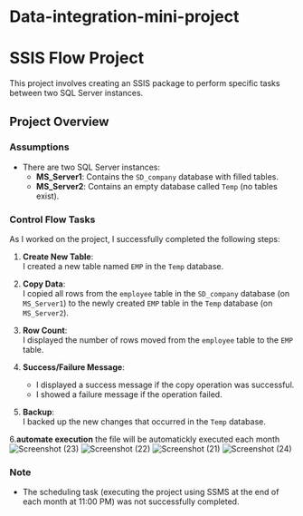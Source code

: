 # Data-integration-mini-project
# SSIS Flow Project

This project involves creating an SSIS package to perform specific tasks between two SQL Server instances.

## Project Overview

### Assumptions
- There are two SQL Server instances:
  - **MS_Server1**: Contains the `SD_company` database with filled tables.
  - **MS_Server2**: Contains an empty database called `Temp` (no tables exist).

### Control Flow Tasks
As I worked on the project, I successfully completed the following steps:

1. **Create New Table**:  
   I created a new table named `EMP` in the `Temp` database.

2. **Copy Data**:  
   I copied all rows from the `employee` table in the `SD_company` database (on `MS_Server1`) to the newly created `EMP` table in the `Temp` database (on `MS_Server2`).

3. **Row Count**:  
   I displayed the number of rows moved from the `employee` table to the `EMP` table.

4. **Success/Failure Message**:  
   - I displayed a success message if the copy operation was successful.
   - I showed a failure message if the operation failed.

5. **Backup**:  
   I backed up the new changes that occurred in the `Temp` database.

6.**automate execution**
  the file will be automatickly executed each month 
![Screenshot (23)](https://github.com/user-attachments/assets/3adb6cc5-872c-4db4-9f19-45a4c5136323)
![Screenshot (22)](https://github.com/user-attachments/assets/73ac2527-42cc-4c6c-ad0b-77a2da6ecc85)
![Screenshot (21)](https://github.com/user-attachments/assets/cf504ea2-9a95-41af-add1-0b808dc0f009)
![Screenshot (24)](https://github.com/user-attachments/assets/5eb913bd-6dbe-4770-8853-0c9e258ad266)

### Note
- The scheduling task (executing the project using SSMS at the end of each month at 11:00 PM) was not successfully completed.
